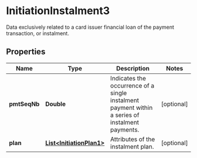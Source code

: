 

# InitiationInstalment3

Data exclusively related to a card issuer financial loan of the payment transaction, or instalment.
## Properties

Name | Type | Description | Notes
------------ | ------------- | ------------- | -------------
**pmtSeqNb** | **Double** | Indicates the occurrence of a single instalment payment within a series of instalment payments. |  [optional]
**plan** | [**List&lt;InitiationPlan1&gt;**](InitiationPlan1.md) | Attributes of the instalment plan. |  [optional]



